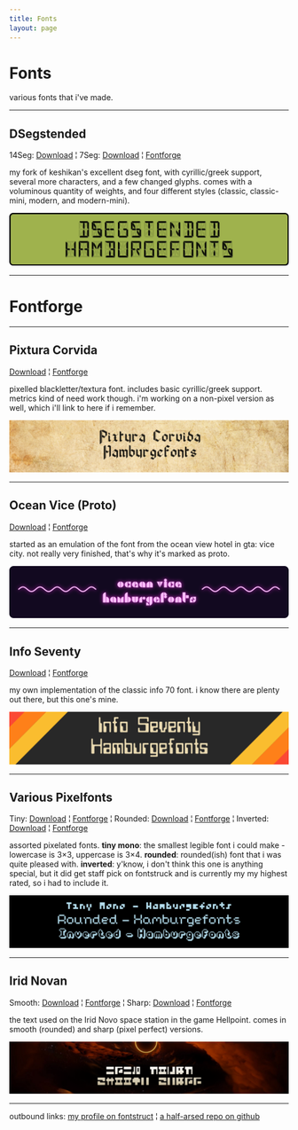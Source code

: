 ```yaml
---
title: Fonts
layout: page
---
```


# Fonts

various fonts that i've made.

---

## DSegstended

14Seg: [Download](https://github.com/ZeusOfTheCrows/DSegstended/releases/latest/download/DSeg14.zip) ¦ 7Seg: [Download](https://github.com/ZeusOfTheCrows/DSegstended/releases/latest/download/DSeg7.zip) ¦ [Fontforge](https://github.com/ZeusOfTheCrows/DSegstended/)

my fork of keshikan's excellent dseg font, with cyrillic/greek support, several more characters, and a few changed glyphs. comes with a voluminous quantity of weights, and four different styles (classic, classic-mini, modern, and modern-mini).

![](/assets/images/fonts/dsegstended.png)

---

# Fontforge

---

## Pixtura Corvida

[Download](/assets/fonts/fontstruct/pixtura-corvida.ttf) ¦ [Fontforge](https://www.fontstruct.com/fontstructions/show/1954327/)

pixelled blackletter/textura font. includes basic cyrillic/greek support. metrics kind of need work though. i'm working on a non-pixel version as well, which i'll link to here if i remember.

![](/assets/images/fonts/fontstruct/pixtura-corvida.png)

---

## Ocean Vice (Proto)

[Download](/assets/fonts/fontstruct/ocean-vice-proto.ttf) ¦ [Fontforge](https://www.fontstruct.com/fontstructions/show/1950206/)

started as an emulation of the font from the ocean view hotel in gta: vice city. not really very finished, that's why it's marked as proto.

![](/assets/images/fonts/fontstruct/ocean-vice.png)

---

## Info Seventy

[Download](/assets/fonts/fontstruct/info-70.ttf) ¦ [Fontforge](https://www.fontstruct.com/fontstructions/show/1797228/)

my own implementation of the classic info 70 font. i know there are plenty out there, but this one's mine.

![](/assets/images/fonts/fontstruct/info-seventy.png)

---

## Various Pixelfonts

Tiny: [Download](/assets/fonts/fontstruct/tiny-mono.ttf) ¦ [Fontforge](https://www.fontstruct.com/fontstructions/show/1837063/) ¦ Rounded: [Download](/assets/fonts/fontstruct/rounded-pixelfont.ttf) ¦ [Fontforge](https://www.fontstruct.com/fontstructions/show/1411349/) ¦ Inverted: [Download](/assets/fonts/fontstruct/rounded-pixelfont.ttf) ¦ [Fontforge](https://www.fontstruct.com/fontstructions/show/1418874/)

assorted pixelated fonts. **tiny mono**: the smallest legible font i could make - lowercase is 3×3, uppercase is 3×4. **rounded**: rounded(ish) font that i was quite pleased with. **inverted**: y'know, i don't think this one is anything special, but it did get staff pick on fontstruck and is currently my my highest rated, so i had to include it.

![](/assets/images/fonts/fontstruct/various-pixelfonts.png)

---

## Irid Novan

Smooth: [Download](/assets/fonts/fontstruct/irid-novan-smooth.ttf) ¦ [Fontforge](https://www.fontstruct.com/fontstructions/show/1960809/) ¦ Sharp: [Download](/assets/fonts/fontstruct/irid-novan-sharp.ttf) ¦ [Fontforge](https://www.fontstruct.com/fontstructions/show/1960792/)

the text used on the Irid Novo space station in the game Hellpoint. comes in smooth (rounded) and sharp (pixel perfect) versions.

![](/assets/images/fonts/fontstruct/irid-novan.png)

---

outbound links: [my profile on fontstruct](https://www.fontstruct.com/fontstructors/1438889/jupitorr?order=by-balanced-rating) ¦ [a half-arsed repo on github](https://github.com/ZeusOfTheCrows/Fonts/)
